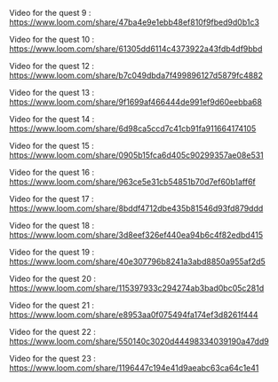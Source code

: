 Video for the quest 9 : https://www.loom.com/share/47ba4e9e1ebb48ef810f9fbed9d0b1c3

Video for the quest 10 : https://www.loom.com/share/61305dd6114c4373922a43fdb4df9bbd

Video for the quest 12 : https://www.loom.com/share/b7c049dbda7f499896127d5879fc4882

Video for the quest 13 : https://www.loom.com/share/9f1699af466444de991ef9d60eebba68 

Video for the quest 14 : https://www.loom.com/share/6d98ca5ccd7c41cb91fa911664174105

Video for the quest 15 : https://www.loom.com/share/0905b15fca6d405c90299357ae08e531

Video for the quest 16 : https://www.loom.com/share/963ce5e31cb54851b70d7ef60b1aff6f

Video for the quest 17 : https://www.loom.com/share/8bddf4712dbe435b81546d93fd879ddd 

Video for the quest 18 : https://www.loom.com/share/3d8eef326ef440ea94b6c4f82edbd415

Video for the quest 19 : https://www.loom.com/share/40e307796b8241a3abd8850a955af2d5

Video for the quest 20 : https://www.loom.com/share/115397933c294274ab3bad0bc05c281d

Video for the quest 21 : https://www.loom.com/share/e8953aa0f075494fa174ef3d8261f444

Video for the quest 22 : https://www.loom.com/share/550140c3020d44498334039190a47dd9

Video for the quest 23 : https://www.loom.com/share/1196447c194e41d9aeabc63ca64c1e41